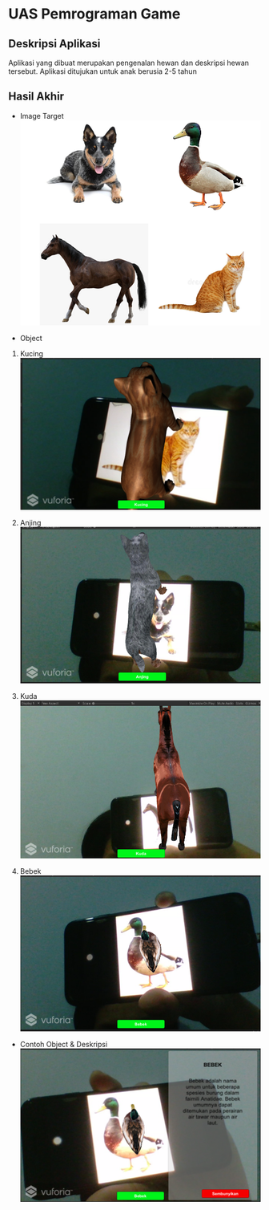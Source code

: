 # UAS Pemrograman Game

## Deskripsi Aplikasi

Aplikasi yang dibuat merupakan pengenalan hewan dan deskripsi hewan tersebut. Aplikasi ditujukan untuk anak berusia 2-5 tahun

## Hasil Akhir

- Image Target
  ![Image Target](Image/ImageTarget.PNG)

- Object

1. Kucing
   ![Object Kucing](Image/Kucing.PNG)

2. Anjing
   ![Object Anjing](Image/Anjing.PNG)

3. Kuda
   ![Object Kuda](Image/Kuda.PNG)

4. Bebek
   ![Object Bebek](Image/Bebek.PNG)

- Contoh Object & Deskripsi
  ![Object dan Deskripsi](Image/Objek_Deskripsi.PNG)
